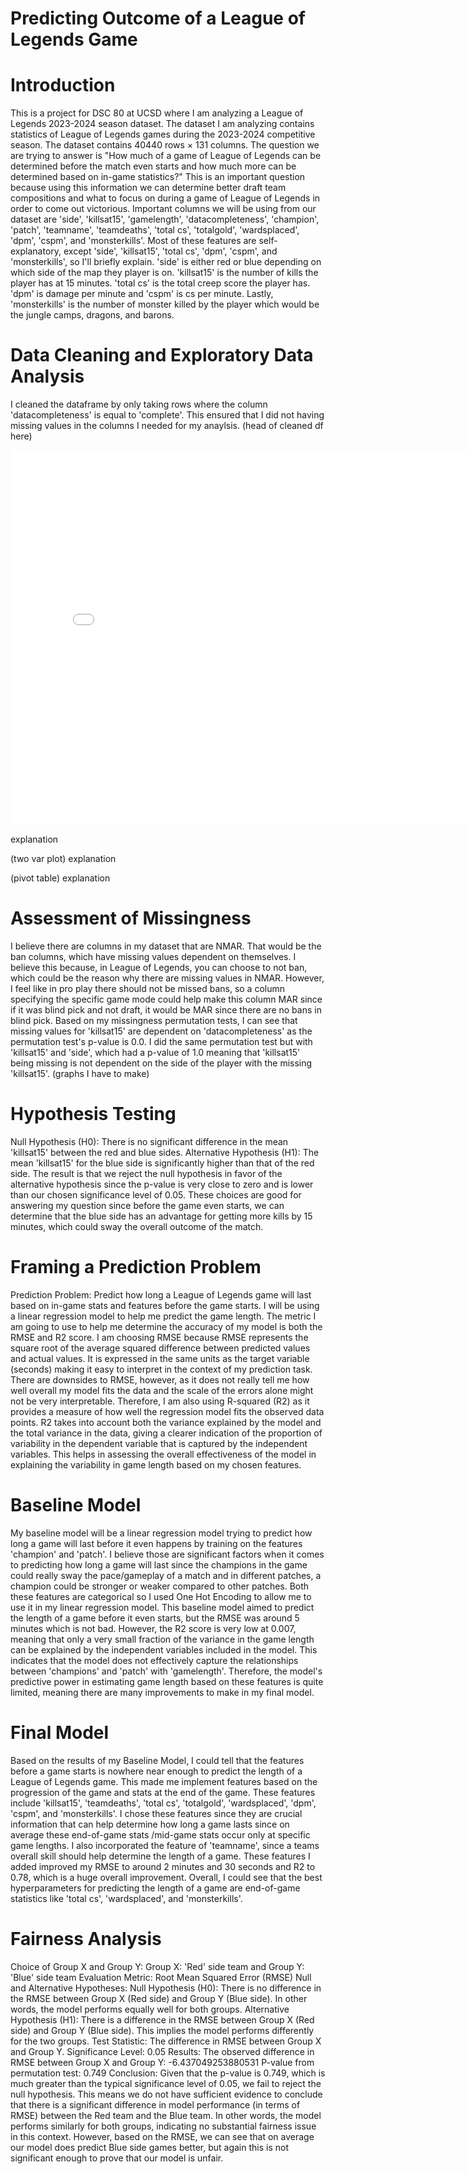 # Predicting Outcome of a League of Legends Game

# Introduction

This is a project for DSC 80 at UCSD where I am analyzing a League of Legends 2023-2024 season dataset. 
The dataset I am analyzing contains statistics of League of Legends games during the 2023-2024 competitive season. The dataset contains 40440 rows × 131 columns. The question we are trying to answer is "How much of a game of League of Legends can be determined before the match even starts and how much more can be determined based on in-game statistics?"
This is an important question because using this information we can determine better draft team compositions and what to focus on during a game of League of Legends in order to come out victorious. Important columns we will be using from our dataset are 'side', 'killsat15', 'gamelength', 'datacompleteness', 'champion', 'patch', 'teamname', 'teamdeaths', 'total cs', 'totalgold', 'wardsplaced', 'dpm', 'cspm', and 'monsterkills'. Most of these features are self-explanatory, except 'side', 'killsat15', 'total cs', 'dpm', 'cspm', and 'monsterkills', so I'll briefly explain. 'side' is either red or blue depending on which side of the map they player is on. 'killsat15' is the number of kills the player has at 15 minutes. 'total cs' is the total creep score the player has. 'dpm' is damage per minute and 'cspm' is cs per minute. Lastly, 'monsterkills' is the number of monster killed by the player which would be the jungle camps, dragons, and barons. 

# Data Cleaning and Exploratory Data Analysis

I cleaned the dataframe by only taking rows where the column 'datacompleteness' is equal to 'complete'. This ensured that I did not having missing values in the columns I needed for my anaylsis. 
(head of cleaned df here)

<iframe
  src="hist_killsat15.html"
  width="800"
  height="600"
  frameborder="0"
></iframe>

explanation

(two var plot)
explanation

(pivot table)
explanation

# Assessment of Missingness

I believe there are columns in my dataset that are NMAR. That would be the ban columns, which have missing values dependent on themselves. I believe this because, in League of Legends, you can choose to not ban, which could be the reason why there are missing values in NMAR. However, I feel like in pro play there should not be missed bans, so a column specifying the specific game mode could help make this column MAR since if it was blind pick and not draft, it would be MAR since there are no bans in blind pick. 
Based on my missingness permutation tests, I can see that missing values for 'killsat15' are dependent on 'datacompleteness' as the permutation test's p-value is 0.0. I did the same permutation test but with 'killsat15' and 'side', which had a p-value of 1.0 meaning that 'killsat15' being missing is not dependent on the side of the player with the missing 'killsat15'. 
(graphs I have to make)

# Hypothesis Testing

Null Hypothesis (H0): There is no significant difference in the mean 'killsat15' between the red and blue sides.
Alternative Hypothesis (H1): The mean 'killsat15' for the blue side is significantly higher than that of the red side.
The result is that we reject the null hypothesis in favor of the alternative hypothesis since the p-value is very close to zero and is lower than our chosen significance level of 0.05. 
These choices are good for answering my question since before the game even starts, we can determine that the blue side has an advantage for getting more kills by 15 minutes, which could sway the overall outcome of the match. 

# Framing a Prediction Problem

Prediction Problem: Predict how long a League of Legends game will last based on in-game stats and features before the game starts. I will be using a linear regression model to help me predict the game length. The metric I am going to use to help me determine the accuracy of my model is both the RMSE and R2 score. I am choosing RMSE because RMSE represents the square root of the average squared difference between predicted values and actual values. It is expressed in the same units as the target variable (seconds) making it easy to interpret in the context of my prediction task. There are downsides to RMSE, however, as it does not really tell me how well overall my model fits the data and the scale of the errors alone might not be very interpretable. Therefore, I am also using R-squared (R2) as it provides a measure of how well the regression model fits the observed data points. R2 takes into account both the variance explained by the model and the total variance in the data, giving a clearer indication of the proportion of variability in the dependent variable that is captured by the independent variables. This helps in assessing the overall effectiveness of the model in explaining the variability in game length based on my chosen features.

# Baseline Model
My baseline model will be a linear regression model trying to predict how long a game will last before it even happens by training on the features 'champion' and 'patch'. I believe those are significant factors when it comes to predicting how long a game will last since the champions in the game could really sway the pace/gameplay of a match and in different patches, a champion could be stronger or weaker compared to other patches. Both these features are categorical so I used One Hot Encoding to allow me to use it in my linear regression model. This baseline model aimed to predict the length of a game before it even starts, but the RMSE was around 5 minutes which is not bad. However, the R2 score is very low at 0.007, meaning that only a very small fraction of the variance in the game length can be explained by the independent variables included in the model. This indicates that the model does not effectively capture the relationships between 'champions' and 'patch' with 'gamelength'. Therefore, the model's predictive power in estimating game length based on these features is quite limited, meaning there are many improvements to make in my final model. 

# Final Model

Based on the results of my Baseline Model, I could tell that the features before a game starts is nowhere near enough to predict the length of a League of Legends game. This made me implement features based on the progression of the game and stats at the end of the game. These features include 'killsat15', 'teamdeaths', 'total cs', 'totalgold', 'wardsplaced', 'dpm', 'cspm', and 'monsterkills'. I chose these features since they are crucial information that can help determine how long a game lasts since on average these end-of-game stats /mid-game stats occur only at specific game lengths. I also incorporated the feature of 'teamname', since a teams overall skill should help determine the length of a game. These features I added improved my RMSE to around 2 minutes and 30 seconds and R2 to 0.78, which is a huge overall improvement. Overall, I could see that the best hyperparameters for predicting the length of a game are end-of-game statistics like 'total cs', 'wardsplaced', and 'monsterkills'. 

# Fairness Analysis

Choice of Group X and Group Y: Group X: 'Red' side team and Group Y: 'Blue' side team
Evaluation Metric: Root Mean Squared Error (RMSE)
Null and Alternative Hypotheses:
Null Hypothesis (H0): There is no difference in the RMSE between Group X (Red side) and Group Y (Blue side). In other words, the model performs equally well for both groups.
Alternative Hypothesis (H1): There is a difference in the RMSE between Group X (Red side) and Group Y (Blue side). This implies the model performs differently for the two groups.
Test Statistic: The difference in RMSE between Group X and Group Y.
Significance Level: 0.05
Results:
The observed difference in RMSE between Group X and Group Y: -6.437049253880531
P-value from permutation test: 0.749
Conclusion:
Given that the p-value is 0.749, which is much greater than the typical significance level of 0.05, we fail to reject the null hypothesis. This means we do not have sufficient evidence to conclude that there is a significant difference in model performance (in terms of RMSE) between the Red team and the Blue team. In other words, the model performs similarly for both groups, indicating no substantial fairness issue in this context. However, based on the RMSE, we can see that on average our model does predict Blue side games better, but again this is not significant enough to prove that our model is unfair. 









